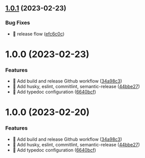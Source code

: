 ## [1.0.1](https://github.com/PolymeshAssociation/typedoc-theme/compare/v1.0.0...v1.0.1) (2023-02-23)


### Bug Fixes

* 🐛 release flow ([efc6c0c](https://github.com/PolymeshAssociation/typedoc-theme/commit/efc6c0c1a963e1e1fe58f53515289e94af1efe01))

# 1.0.0 (2023-02-23)


### Features

* 🎸 Add build and release Github workflow ([34a98c3](https://github.com/PolymeshAssociation/typedoc-theme/commit/34a98c353bb510cbbbace3e4be1f143363d1c3d5))
* 🎸 Add husky, eslint, commitlint, semantic-release ([44bbe27](https://github.com/PolymeshAssociation/typedoc-theme/commit/44bbe27965f2ebcf7c3b6a15494c4720ee9c644c))
* 🎸 Add typedoc configuration ([6640bcf](https://github.com/PolymeshAssociation/typedoc-theme/commit/6640bcfb54d64d198fe2d278ba3e4834015bcf9f))

# 1.0.0 (2023-02-20)


### Features

* 🎸 Add build and release Github workflow ([34a98c3](https://github.com/PolymeshAssociation/typedoc-theme/commit/34a98c353bb510cbbbace3e4be1f143363d1c3d5))
* 🎸 Add husky, eslint, commitlint, semantic-release ([44bbe27](https://github.com/PolymeshAssociation/typedoc-theme/commit/44bbe27965f2ebcf7c3b6a15494c4720ee9c644c))
* 🎸 Add typedoc configuration ([6640bcf](https://github.com/PolymeshAssociation/typedoc-theme/commit/6640bcfb54d64d198fe2d278ba3e4834015bcf9f))
